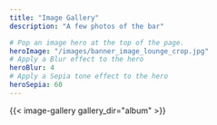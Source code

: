 ```yaml
---
title: "Image Gallery"
description: "A few photos of the bar"

# Pop an image hero at the top of the page.
heroImage: "/images/banner_image_lounge_crop.jpg"
# Apply a Blur effect to the hero 
heroBlur: 4
# Apply a Sepia tone effect to the hero
heroSepia: 60
---
```


{{< image-gallery gallery_dir="album" >}}
